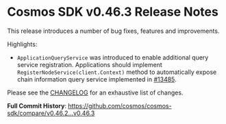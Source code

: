 # Cosmos SDK v0.46.3 Release Notes

This release introduces a number of bug fixes, features and improvements.

Highlights:

+ `ApplicationQueryService` was introduced to enable additional query service registration. Applications should implement `RegisterNodeService(client.Context)` method to automatically expose chain information query service implemented in [#13485](https://github.com/cosmos/cosmos-sdk/pull/13485). 

Please see the [CHANGELOG](https://github.com/cosmos/cosmos-sdk/blob/release/v0.46.x/CHANGELOG.md) for an exhaustive list of changes.

**Full Commit History**: https://github.com/cosmos/cosmos-sdk/compare/v0.46.2...v0.46.3
